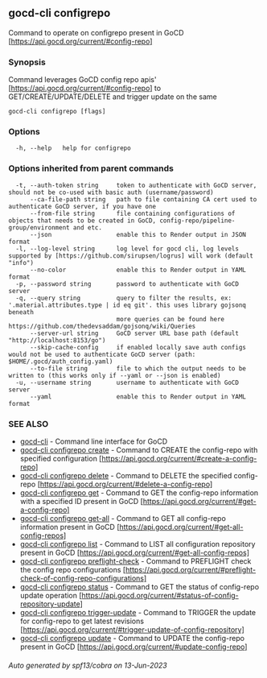 ## gocd-cli configrepo

Command to operate on configrepo present in GoCD [https://api.gocd.org/current/#config-repo]

### Synopsis

Command leverages GoCD config repo apis' [https://api.gocd.org/current/#config-repo] to 
GET/CREATE/UPDATE/DELETE and trigger update on the same

```
gocd-cli configrepo [flags]
```

### Options

```
  -h, --help   help for configrepo
```

### Options inherited from parent commands

```
  -t, --auth-token string     token to authenticate with GoCD server, should not be co-used with basic auth (username/password)
      --ca-file-path string   path to file containing CA cert used to authenticate GoCD server, if you have one
      --from-file string      file containing configurations of objects that needs to be created in GoCD, config-repo/pipeline-group/environment and etc.
      --json                  enable this to Render output in JSON format
  -l, --log-level string      log level for gocd cli, log levels supported by [https://github.com/sirupsen/logrus] will work (default "info")
      --no-color              enable this to Render output in YAML format
  -p, --password string       password to authenticate with GoCD server
  -q, --query string          query to filter the results, ex: '.material.attributes.type | id eq git'. this uses library gojsonq beneath
                              more queries can be found here https://github.com/thedevsaddam/gojsonq/wiki/Queries
      --server-url string     GoCD server URL base path (default "http://localhost:8153/go")
      --skip-cache-config     if enabled locally save auth configs would not be used to authenticate GoCD server (path: $HOME/.gocd/auth_config.yaml)
      --to-file string        file to which the output needs to be written to (this works only if --yaml or --json is enabled)
  -u, --username string       username to authenticate with GoCD server
      --yaml                  enable this to Render output in YAML format
```

### SEE ALSO

* [gocd-cli](gocd-cli.md)	 - Command line interface for GoCD
* [gocd-cli configrepo create](gocd-cli_configrepo_create.md)	 - Command to CREATE the config-repo with specified configuration [https://api.gocd.org/current/#create-a-config-repo]
* [gocd-cli configrepo delete](gocd-cli_configrepo_delete.md)	 - Command to DELETE the specified config-repo [https://api.gocd.org/current/#delete-a-config-repo]
* [gocd-cli configrepo get](gocd-cli_configrepo_get.md)	 - Command to GET the config-repo information with a specified ID present in GoCD [https://api.gocd.org/current/#get-a-config-repo]
* [gocd-cli configrepo get-all](gocd-cli_configrepo_get-all.md)	 - Command to GET all config-repo information present in GoCD [https://api.gocd.org/current/#get-all-config-repos]
* [gocd-cli configrepo list](gocd-cli_configrepo_list.md)	 - Command to LIST all configuration repository present in GoCD [https://api.gocd.org/current/#get-all-config-repos]
* [gocd-cli configrepo preflight-check](gocd-cli_configrepo_preflight-check.md)	 - Command to PREFLIGHT check the config repo configurations [https://api.gocd.org/current/#preflight-check-of-config-repo-configurations]
* [gocd-cli configrepo status](gocd-cli_configrepo_status.md)	 - Command to GET the status of config-repo update operation [https://api.gocd.org/current/#status-of-config-repository-update]
* [gocd-cli configrepo trigger-update](gocd-cli_configrepo_trigger-update.md)	 - Command to TRIGGER the update for config-repo to get latest revisions [https://api.gocd.org/current/#trigger-update-of-config-repository]
* [gocd-cli configrepo update](gocd-cli_configrepo_update.md)	 - Command to UPDATE the config-repo present in GoCD [https://api.gocd.org/current/#update-config-repo]

###### Auto generated by spf13/cobra on 13-Jun-2023
